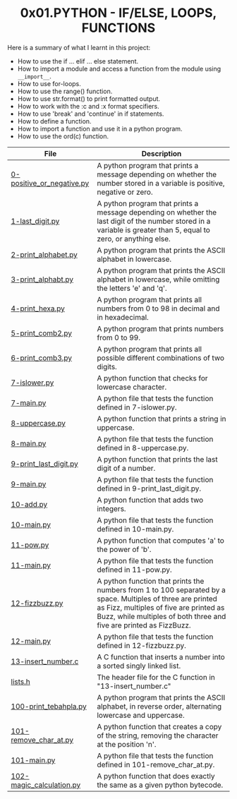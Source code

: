 <h1 align="center" id="top">0x01.PYTHON - IF/ELSE, LOOPS, FUNCTIONS</h1>
Here is a summary of what I learnt in this project: 
<ul>
<li>How to use the if ... elif ... else statement.</li>
<li>How to import a module and access a function from the module using <code>__import__</code>.</li>
<li>How to use for-loops.</li>
<li>How to use the range() function.</li>
<li>How to use str.format() to print formatted output.</li>
<li>How to work with the :c and :x format specifiers.</li>
<li>How to use 'break' and 'continue' in if statements.</li>
<li>How to define a function.</li>
<li>How to import a function and use it in a python program.</li>
<li>How to use the ord(c) function.</li>
</ul>

|File|Description|
|---|---|
|[0-positive_or_negative.py](https://github.com/GM-Samuelstein/alx-higher_level_programming/blob/master/0x01-python-if_else_loops_functions/0-positive_or_negative.py)|A python program that prints a message depending on whether the number stored in a variable is positive, negative or zero.|
|[1-last_digit.py](https://github.com/GM-Samuelstein/alx-higher_level_programming/blob/master/0x01-python-if_else_loops_functions/1-last_digit.py)|A python program that prints a message depending on whether the last digit of the number stored in a variable is greater than 5, equal to zero, or anything else.|
|[2-print_alphabet.py](https://github.com/GM-Samuelstein/alx-higher_level_programming/blob/master/0x01-python-if_else_loops_functions/2-print_alphabet.py)|A python program that prints the ASCII alphabet in lowercase.|
|[3-print_alphabt.py](https://github.com/GM-Samuelstein/alx-higher_level_programming/blob/master/0x01-python-if_else_loops_functions/3-print_alphabt.py)|A python program that prints the ASCII alphabet in lowercase, while omitting the letters 'e' and 'q'.|
|[4-print_hexa.py](https://github.com/GM-Samuelstein/alx-higher_level_programming/blob/master/0x01-python-if_else_loops_functions/4-print_hexa.py)|A python program that prints all numbers from 0 to 98 in decimal and in hexadecimal.|
|[5-print_comb2.py](https://github.com/GM-Samuelstein/alx-higher_level_programming/blob/master/0x01-python-if_else_loops_functions/5-print_comb2.py)|A python program that prints numbers from 0 to 99.|
|[6-print_comb3.py](https://github.com/GM-Samuelstein/alx-higher_level_programming/blob/master/0x01-python-if_else_loops_functions/6-print_comb3.py)|A python program that prints all possible different combinations of two digits.|
|[7-islower.py](https://github.com/GM-Samuelstein/alx-higher_level_programming/blob/master/0x01-python-if_else_loops_functions/7-islower.py)|A python function that checks for lowercase character.|
|[7-main.py](https://github.com/GM-Samuelstein/alx-higher_level_programming/blob/master/0x01-python-if_else_loops_functions/7-main.py)|A python file that tests the function defined in 7-islower.py.|
|[8-uppercase.py](https://github.com/GM-Samuelstein/alx-higher_level_programming/blob/master/0x01-python-if_else_loops_functions/8-uppercase.py)|A python function that prints a string in uppercase.|
|[8-main.py](https://github.com/GM-Samuelstein/alx-higher_level_programming/blob/master/0x01-python-if_else_loops_functions/8-main.py)|A python file that tests the function defined in 8-uppercase.py.|
|[9-print_last_digit.py](https://github.com/GM-Samuelstein/alx-higher_level_programming/blob/master/0x01-python-if_else_loops_functions/9-print_last_digit.py)|A python function that prints the last digit of a number.|
|[9-main.py](https://github.com/GM-Samuelstein/alx-higher_level_programming/blob/master/0x01-python-if_else_loops_functions/9-main.py)|A python file that tests the function defined in 9-print_last_digit.py.|
|[10-add.py](https://github.com/GM-Samuelstein/alx-higher_level_programming/blob/master/0x01-python-if_else_loops_functions/10-add.py)|A python function that adds two integers.|
|[10-main.py](https://github.com/GM-Samuelstein/alx-higher_level_programming/blob/master/0x01-python-if_else_loops_functions/10-main.py)|A python file that tests the function defined in 10-main.py.|
|[11-pow.py](https://github.com/GM-Samuelstein/alx-higher_level_programming/blob/master/0x01-python-if_else_loops_functions/11-pow.py)|A python function that computes 'a' to the power of 'b'.|
|[11-main.py](https://github.com/GM-Samuelstein/alx-higher_level_programming/blob/master/0x01-python-if_else_loops_functions/11-main.py)|A python file that tests the function defined in 11-pow.py.|
|[12-fizzbuzz.py](https://github.com/GM-Samuelstein/alx-higher_level_programming/blob/master/0x01-python-if_else_loops_functions/12-fizzbuzz.py)|A python function that prints the numbers from 1 to 100 separated by a space. Multiples of three are printed as Fizz, multiples of five are printed as Buzz, while multiples of both three and five are printed as FizzBuzz.|
|[12-main.py](https://github.com/GM-Samuelstein/alx-higher_level_programming/blob/master/0x01-python-if_else_loops_functions/12-main.py)|A python file that tests the function defined in 12-fizzbuzz.py.|
|[13-insert_number.c](https://github.com/GM-Samuelstein/alx-higher_level_programming/blob/master/0x01-python-if_else_loops_functions/13-insert_number.c)|A C function that inserts a number into a sorted singly linked list.|
|[lists.h](https://github.com/GM-Samuelstein/alx-higher_level_programming/blob/master/0x01-python-if_else_loops_functions/lists.h)|The header file for the C function in "13-insert_number.c"|
|[100-print_tebahpla.py](https://github.com/GM-Samuelstein/alx-higher_level_programming/blob/master/0x01-python-if_else_loops_functions/100-print_tebahpla.py)|A python program that prints the ASCII alphabet, in reverse order, alternating lowercase and uppercase.|
|[101-remove_char_at.py](https://github.com/GM-Samuelstein/alx-higher_level_programming/blob/master/0x01-python-if_else_loops_functions/101-remove_char_at.py)|A python function that creates a copy of the string, removing the character at the position 'n'.|
|[101-main.py](https://github.com/GM-Samuelstein/alx-higher_level_programming/blob/master/0x01-python-if_else_loops_functions/101-main.py)|A python file that tests the function defined in 101-remove_char_at.py.|
|[102-magic_calculation.py](https://github.com/GM-Samuelstein/alx-higher_level_programming/blob/master/0x01-python-if_else_loops_functions/102-magic_calculation.py)|A python function that does exactly the same as a given python bytecode.|
